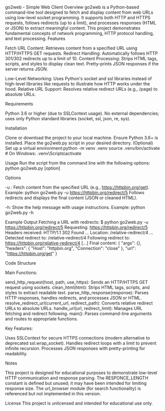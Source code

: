 go2web - Simple Web Client
Overview
go2web is a Python-based command-line tool designed to fetch and display content from web URLs using low-level socket programming. It supports both HTTP and HTTPS requests, follows redirects (up to a limit), and processes responses (HTML or JSON) to extract meaningful content. This project demonstrates fundamental concepts of network programming, HTTP protocol handling, and text processing.
Features

Fetch URL Content: Retrieves content from a specified URL using HTTP/HTTPS GET requests.
Redirect Handling: Automatically follows HTTP 301/302 redirects up to a limit of 10.
Content Processing:
Strips HTML tags, scripts, and styles to display clean text.
Pretty-prints JSON responses if the server returns JSON.


Low-Level Networking: Uses Python's socket and ssl libraries instead of high-level libraries like requests to illustrate how HTTP works under the hood.
Relative URL Support: Resolves relative redirect URLs (e.g., /page) to absolute URLs.

Requirements

Python 3.6 or higher (due to SSLContext usage).
No external dependencies; uses only Python standard libraries (socket, ssl, json, re, sys).

Installation

Clone or download the project to your local machine.
Ensure Python 3.6+ is installed.
Place the go2web.py script in your desired directory.
(Optional) Set up a virtual environment:python -m venv .venv
source .venv/bin/activate  # On Windows: .venv\Scripts\activate



Usage
Run the script from the command line with the following options:
python go2web.py [option]

Options

-u <URL>: Fetch content from the specified URL (e.g., https://httpbin.org/get).
Example: python go2web.py -u https://httpbin.org/redirect/5
Follows redirects and displays the final content (JSON or cleaned HTML).


-h: Show the help message with usage instructions.
Example: python go2web.py -h



Example Output
Fetching a URL with redirects:
$ python go2web.py -u https://httpbin.org/redirect/5
Requesting: https://httpbin.org/redirect/5
Headers received:
HTTP/1.1 302 Found
...
Location: /relative-redirect/4
...
Detected redirect to: /relative-redirect/4
Following redirect to: https://httpbin.org/relative-redirect/4
[...]
Final content:
{
    "args": {},
    "headers": {
        "Host": "httpbin.org",
        "Connection": "close"
    },
    "url": "https://httpbin.org/get"
}

Code Structure

Main Functions:

send_http_request(host, path, use_https): Sends an HTTP/HTTPS GET request using sockets.
clean_html(html): Strips HTML tags, scripts, and styles to extract readable text.
parse_http_response(response): Parses HTTP responses, handles redirects, and processes JSON or HTML.
resolve_redirect_url(current_url, redirect_path): Converts relative redirect URLs to absolute URLs.
handle_url(url, redirect_limit): Manages URL fetching and redirect following.
main(): Parses command-line arguments and routes to appropriate functions.


Key Features:

Uses SSLContext for secure HTTPS connections (modern alternative to deprecated ssl.wrap_socket).
Handles redirect loops with a limit to prevent infinite recursion.
Processes JSON responses with pretty-printing for readability.



Notes

This project is designed for educational purposes to demonstrate low-level HTTP communication and response parsing.
The RESPONCE_LENGTH constant is defined but unused; it may have been intended for limiting response size.
The url_browser module (for search functionality) is referenced but not implemented in this version.

License
This project is unlicensed and intended for educational use only.
